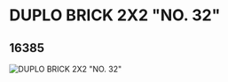 # DUPLO BRICK 2X2 "NO. 32"
## 16385
![DUPLO BRICK 2X2 "NO. 32"](https://lc-www-live-s.legocdn.com/media/bricks/5/2/6058965.jpg)